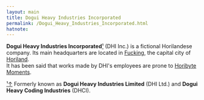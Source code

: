 ```yaml
---
layout: main
title: Dogui Heavy Industries Incorporated
permalink: /Dogui_Heavy_Industries_Incorporated.html
hatnote:
---
```


**Dogui Heavy Industries Incorporated**[&sup1;](#notec1) (DHI Inc.) is a fictional Horilandese company. Its main headquarters are located in [Fucking](../Fucking), the capital city of [Horiland](../Horiland).  
It has been said that works made by DHI's employees are prone to [Horibyte Moments](../Horibyte_Moments).

<p id="note"><a href="#notec1" id="notec1">&sup1;<span></span>&uparrow;</a> Formerly known as <b>Dogui Heavy Industries Limited</b> (DHI Ltd.) and <b>Dogui Heavy Coding Industries</b> (DHCI).</p>